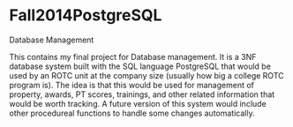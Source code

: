 # Fall2014PostgreSQL
Database Management

This contains my final project for Database management. It is a 3NF database system built with the SQL language PostgreSQL that would be used by an ROTC unit at the company size (usually how big a college ROTC program is). The idea is that this would be used for management of property, awards, PT scores, trainings, and other related information that would be worth tracking. A future version of this system would include other procedureal functions to handle some changes automatically.
